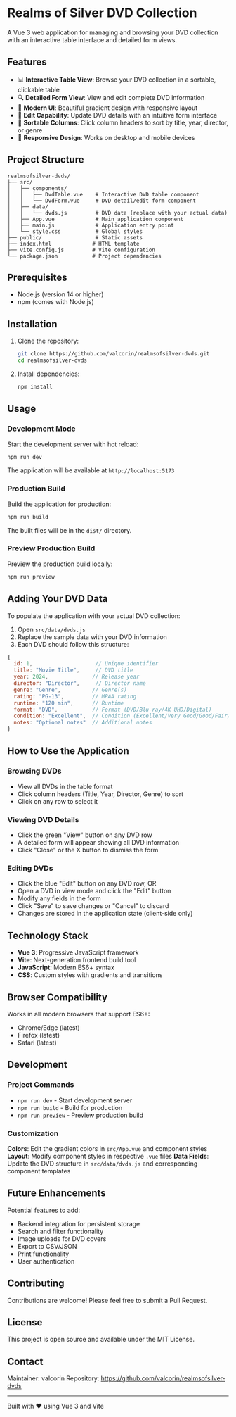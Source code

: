 # Realms of Silver DVD Collection

A Vue 3 web application for managing and browsing your DVD collection with an interactive table interface and detailed form views.

## Features

- 📊 **Interactive Table View**: Browse your DVD collection in a sortable, clickable table
- 🔍 **Detailed Form View**: View and edit complete DVD information
- 🎨 **Modern UI**: Beautiful gradient design with responsive layout
- 📝 **Edit Capability**: Update DVD details with an intuitive form interface
- 🔄 **Sortable Columns**: Click column headers to sort by title, year, director, or genre
- 📱 **Responsive Design**: Works on desktop and mobile devices

## Project Structure

```
realmsofsilver-dvds/
├── src/
│   ├── components/
│   │   ├── DvdTable.vue    # Interactive DVD table component
│   │   └── DvdForm.vue     # DVD detail/edit form component
│   ├── data/
│   │   └── dvds.js         # DVD data (replace with your actual data)
│   ├── App.vue             # Main application component
│   ├── main.js             # Application entry point
│   └── style.css           # Global styles
├── public/                 # Static assets
├── index.html             # HTML template
├── vite.config.js         # Vite configuration
└── package.json           # Project dependencies
```

## Prerequisites

- Node.js (version 14 or higher)
- npm (comes with Node.js)

## Installation

1. Clone the repository:
   ```bash
   git clone https://github.com/valcorin/realmsofsilver-dvds.git
   cd realmsofsilver-dvds
   ```

2. Install dependencies:
   ```bash
   npm install
   ```

## Usage

### Development Mode

Start the development server with hot reload:

```bash
npm run dev
```

The application will be available at `http://localhost:5173`

### Production Build

Build the application for production:

```bash
npm run build
```

The built files will be in the `dist/` directory.

### Preview Production Build

Preview the production build locally:

```bash
npm run preview
```

## Adding Your DVD Data

To populate the application with your actual DVD collection:

1. Open `src/data/dvds.js`
2. Replace the sample data with your DVD information
3. Each DVD should follow this structure:

```javascript
{
  id: 1,                    // Unique identifier
  title: "Movie Title",     // DVD title
  year: 2024,              // Release year
  director: "Director",     // Director name
  genre: "Genre",          // Genre(s)
  rating: "PG-13",         // MPAA rating
  runtime: "120 min",      // Runtime
  format: "DVD",           // Format (DVD/Blu-ray/4K UHD/Digital)
  condition: "Excellent",  // Condition (Excellent/Very Good/Good/Fair/Poor)
  notes: "Optional notes"  // Additional notes
}
```

## How to Use the Application

### Browsing DVDs
- View all DVDs in the table format
- Click column headers (Title, Year, Director, Genre) to sort
- Click on any row to select it

### Viewing DVD Details
- Click the green "View" button on any DVD row
- A detailed form will appear showing all DVD information
- Click "Close" or the X button to dismiss the form

### Editing DVDs
- Click the blue "Edit" button on any DVD row, OR
- Open a DVD in view mode and click the "Edit" button
- Modify any fields in the form
- Click "Save" to save changes or "Cancel" to discard
- Changes are stored in the application state (client-side only)

## Technology Stack

- **Vue 3**: Progressive JavaScript framework
- **Vite**: Next-generation frontend build tool
- **JavaScript**: Modern ES6+ syntax
- **CSS**: Custom styles with gradients and transitions

## Browser Compatibility

Works in all modern browsers that support ES6+:
- Chrome/Edge (latest)
- Firefox (latest)
- Safari (latest)

## Development

### Project Commands

- `npm run dev` - Start development server
- `npm run build` - Build for production
- `npm run preview` - Preview production build

### Customization

**Colors**: Edit the gradient colors in `src/App.vue` and component styles
**Layout**: Modify component styles in respective `.vue` files
**Data Fields**: Update the DVD structure in `src/data/dvds.js` and corresponding component templates

## Future Enhancements

Potential features to add:
- Backend integration for persistent storage
- Search and filter functionality
- Image uploads for DVD covers
- Export to CSV/JSON
- Print functionality
- User authentication

## Contributing

Contributions are welcome! Please feel free to submit a Pull Request.

## License

This project is open source and available under the MIT License.

## Contact

Maintainer: valcorin
Repository: https://github.com/valcorin/realmsofsilver-dvds

---

Built with ❤️ using Vue 3 and Vite
